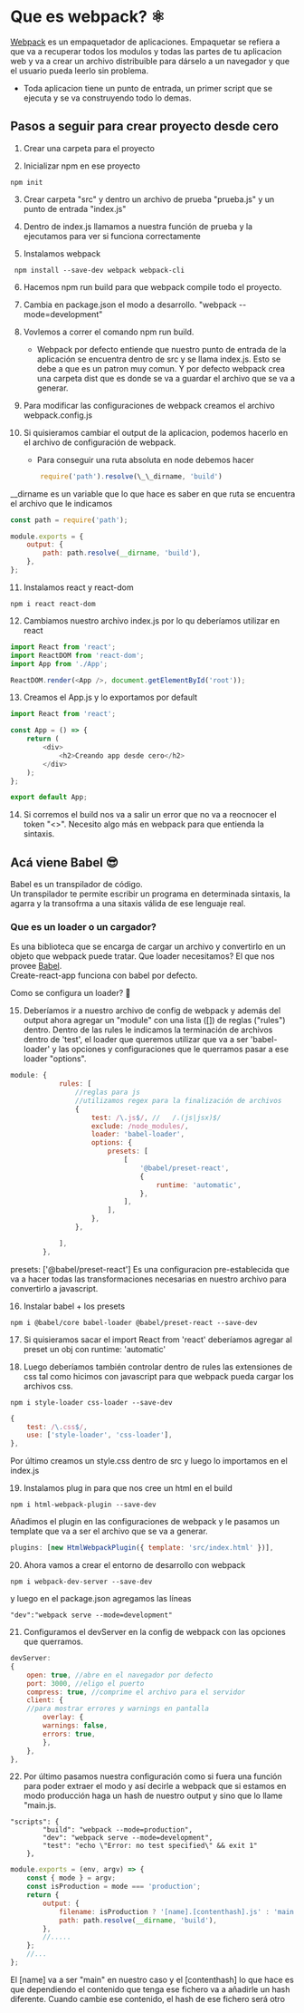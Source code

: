 # Que es webpack? ⚛️

[Webpack](https://webpack.js.org/) es un empaquetador de aplicaciones.
Empaquetar se refiera a que va a recuperar todos los modulos y todas las partes de tu aplicacion web y va a crear un archivo distribuible para dárselo a un navegador y que el usuario pueda leerlo sin problema.

-   Toda aplicacion tiene un punto de entrada, un primer script que se ejecuta y se va construyendo todo lo demas.

## Pasos a seguir para crear proyecto desde cero

1. Crear una carpeta para el proyecto

2. Inicializar npm en ese proyecto

```
npm init
```

3. Crear carpeta "src" y dentro un archivo de prueba "prueba.js" y un punto de entrada "index.js"

4. Dentro de index.js llamamos a nuestra función de prueba y la ejecutamos para ver si funciona correctamente

5. Instalamos webpack

```
 npm install --save-dev webpack webpack-cli
```

6. Hacemos npm run build para que webpack compile todo el proyecto.

7. Cambia en package.json el modo a desarrollo. "webpack --mode=development"

8. Vovlemos a correr el comando npm run build.

    - Webpack por defecto entiende que nuestro punto de entrada de la aplicación se encuentra dentro de src y se llama index.js. Esto se debe a que es un patron muy comun.
      Y por defecto webpack crea una carpeta dist que es donde se va a guardar el archivo que se va a generar.

9. Para modificar las configuraciones de webpack creamos el archivo webpack.config.js

10. Si quisieramos cambiar el output de la aplicacion, podemos hacerlo en el archivo de configuración de webpack.
    - Para conseguir una ruta absoluta en node debemos hacer
    ```javascript
        require('path').resolve(\_\_dirname, 'build')
    ```

\_\_dirname es un variable que lo que hace es saber en que ruta se encuentra el archivo que le indicamos

```javascript
const path = require('path');

module.exports = {
    output: {
        path: path.resolve(__dirname, 'build'),
    },
};
```

11. Instalamos react y react-dom

```
npm i react react-dom
```

12. Cambiamos nuestro archivo index.js por lo qu deberíamos utilizar en react

```javascript
import React from 'react';
import ReactDOM from 'react-dom';
import App from './App';

ReactDOM.render(<App />, document.getElementById('root'));
```

13. Creamos el App.js y lo exportamos por default

```javascript
import React from 'react';

const App = () => {
    return (
        <div>
            <h2>Creando app desde cero</h2>
        </div>
    );
};

export default App;
```

14. Si corremos el build nos va a salir un error que no va a reocnocer el token "<>". Necesito algo más en webpack para que entienda la sintaxis.

## Acá viene Babel 😎

Babel es un transpilador de código.  
Un transpilador te permite escribir un programa en determinada sintaxis, la agarra y la transofrma a una sitaxis válida de ese lenguaje real.

### Que es un loader o un cargador?

Es una biblioteca que se encarga de cargar un archivo y convertirlo en un objeto que webpack puede tratar.
Que loader necesitamos? El que nos provee [Babel](https://babeljs.io/).  
Create-react-app funciona con babel por defecto.

Como se configura un loader? 🤔

15. Deberíamos ir a nuestro archivo de config de webpack y además del output ahora agregar un "module" con una lista ([]) de reglas ("rules") dentro.
    Dentro de las rules le indicamos la terminación de archivos dentro de 'test', el loader que queremos utilizar que va a ser 'babel-loader' y las opciones y configuraciones que le querramos pasar a ese loader "options".

```javascript
module: {
            rules: [
                //reglas para js
                //utilizamos regex para la finalización de archivos
                {
                    test: /\.js$/, //   /.(js|jsx)$/
                    exclude: /node_modules/,
                    loader: 'babel-loader',
                    options: {
                        presets: [
                            [
                                '@babel/preset-react',
                                {
                                    runtime: 'automatic',
                                },
                            ],
                        ],
                    },
                },

            ],
        },
```

presets: ['@babel/preset-react']
Es una configuracion pre-establecida que va a hacer todas las transformaciones necesarias en nuestro archivo para convertirlo a javascript.

16. Instalar babel + los presets

```
npm i @babel/core babel-loader @babel/preset-react --save-dev
```

17. Si quisieramos sacar el import React from 'react' deberíamos agregar al preset un obj con runtime: 'automatic'

18. Luego deberíamos también controlar dentro de rules las extensiones de css tal como hicimos con javascript para que webpack pueda cargar los archivos css.

```
npm i style-loader css-loader --save-dev
```

```javascript
{
    test: /\.css$/,
    use: ['style-loader', 'css-loader'],
},
```

Por último creamos un style.css dentro de src y luego lo importamos en el index.js

19. Instalamos plug in para que nos cree un html en el build

```
npm i html-webpack-plugin --save-dev
```

Añadimos el plugin en las configuraciones de webpack y le pasamos un template que va a ser el archivo que se va a generar.

```javascript
plugins: [new HtmlWebpackPlugin({ template: 'src/index.html' })],
```

20. Ahora vamos a crear el entorno de desarrollo con webpack

```
npm i webpack-dev-server --save-dev
```

y luego en el package.json agregamos las líneas

```
"dev":"webpack serve --mode=development"
```

21. Configuramos el devServer en la config de webpack con las opciones que querramos.

```javascript
devServer:
{
    open: true, //abre en el navegador por defecto
    port: 3000, //eligo el puerto
    compress: true, //comprime el archivo para el servidor
    client: {
    //para mostrar errores y warnings en pantalla
        overlay: {
        warnings: false,
        errors: true,
        },
    },
},
```

22. Por último pasamos nuestra configuración como si fuera una función para poder extraer el modo y así decirle a webpack que si estamos en modo producción haga un hash de nuestro output y sino que lo llame "main.js.

```
"scripts": {
        "build": "webpack --mode=production",
        "dev": "webpack serve --mode=development",
        "test": "echo \"Error: no test specified\" && exit 1"
    },
```

```javascript
module.exports = (env, argv) => {
    const { mode } = argv;
    const isProduction = mode === 'production';
    return {
        output: {
            filename: isProduction ? '[name].[contenthash].js' : 'main.js',
            path: path.resolve(__dirname, 'build'),
        },
        //.....
    };
    //...
};
```

El [name] va a ser "main" en nuestro caso y el [contenthash] lo que hace es que dependiendo el contenido que tenga ese fichero va a añadirle un hash diferente. Cuando cambie ese contenido, el hash de ese fichero será otro
